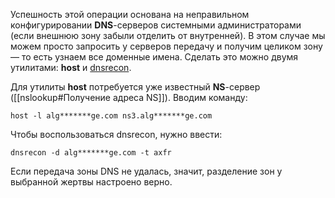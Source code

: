 Успешность этой операции основана на неправильном конфигурировании **DNS**-серверов системными администраторами (если внешнюю зону забыли отделить от внутренней). В этом случае мы можем просто запросить у серверов передачу и получим целиком зону — то есть узнаем все доменные имена. Сделать это можно двумя утилитами: **host** и [dnsrecon](https://github.com/darkoperator/dnsrecon "dnsrecon").

Для утилиты **host** потребуется уже известный **NS**-сервер ([[nslookup#Получение адреса NS]]). Вводим команду:
```
host -l alg*******ge.com ns3.alg*******ge.com
```
Чтобы воспользоваться dnsrecon, нужно ввести:
```
dnsrecon -d alg*******ge.com -t axfr
```
Если передача зоны DNS не удалась, значит, разделение зон у выбранной жертвы настроено верно.